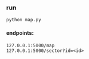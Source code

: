 ### run
    python map.py

#### endpoints:
    127.0.0.1:5000/map
    127.0.0.1:5000/sector?id=<id>
